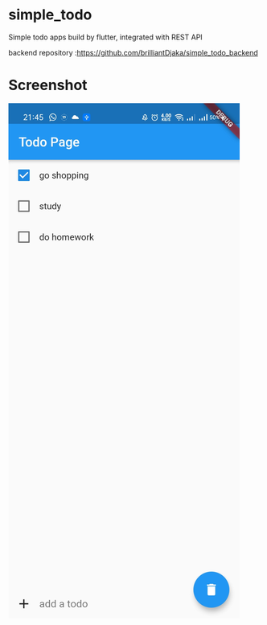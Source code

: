 # simple_todo

Simple todo apps build by flutter, integrated with REST API <br>

backend repository :https://github.com/brilliantDjaka/simple_todo_backend

# Screenshot
![img](screenshots/1.jpg)
